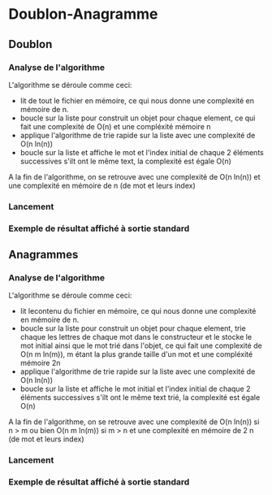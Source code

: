 # Doublon-Anagramme

## Doublon

### Analyse de l'algorithme

L'algorithme se déroule comme ceci:
- lit de tout le fichier en mémoire, ce qui nous donne une complexité en mémoire de n.
- boucle sur la liste pour construit un objet pour chaque element, ce qui fait une complexité de O(n) et une compléxité mémoire n
- applique l'algorithme de trie rapide sur la liste avec une complexité de O(n ln(n))
- boucle sur la liste et affiche le mot et l'index initial de chaque 2 éléments successives s'ilt ont le même text, la complexité est égale O(n)

A la fin de l'algorithme, on se retrouve avec une complexité de O(n ln(n)) et une complexité en mémoire de n (de mot et leurs index)

### Lancement

### Exemple de résultat affiché à sortie standard

## Anagrammes

### Analyse de l'algorithme

L'algorithme se déroule comme ceci:
- lit lecontenu du fichier en mémoire, ce qui nous donne une complexité en mémoire de n.
- boucle sur la liste pour construit un objet pour chaque element, trie chaque les lettres de chaque mot dans le constructeur et le stocke le mot initial ainsi que le mot trié dans l'objet, ce qui fait une complexité de O(n m ln(m)), m étant la plus grande taille d'un mot et une compléxité mémoire 2n
- applique l'algorithme de trie rapide sur la liste avec une complexité de O(n ln(n))
- boucle sur la liste et affiche le mot initial et l'index initial de chaque 2 éléments successives s'ilt ont le même text trié, la complexité est égale O(n)


A la fin de l'algorithme, on se retrouve avec une complexité de O(n ln(n)) si n > m ou bien O(n m ln(m)) si m > n et une complexité en mémoire de 2 n (de mot et leurs index)

### Lancement

### Exemple de résultat affiché à sortie standard

